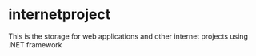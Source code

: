 # internetproject
This is the storage for web applications and other internet projects using .NET framework
